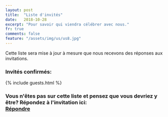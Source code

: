 ```yaml
---
layout: post
title:  "Liste d'invités"
date:   2018-10-28
excerpt: "Pour savoir qui viendra célébrer avec nous."
fr: true
comments: false
feature: "/assets/img/us/us8.jpg"
---
```


Cette liste sera mise à jour à mesure que nous recevons des réponses aux
invitations.

### Invités confirmés:

{% include guests.html %}

### Vous n'êtes pas sur cette liste et pensez que vous devriez y être? Répondez à l'invitation ici:<br/> <a href="https://helena-benoit.github.io//rsvp-fr/" class="btn zoombtn"> Répondre </a>
